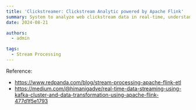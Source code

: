 ```yaml
---
title: 'Clickstreamer: Clickstream Analytic powered by Apache Flink'
summary: System to analyze web clickstream data in real-time, understanding user behavior, and generating insights for optimizing websites.
date: 2024-08-21

authors:
  - admin

tags:
  - Stream Processing
---
```


Reference:
- https://www.redpanda.com/blog/stream-processing-apache-flink-etl
- https://medium.com/@himanigadve/real-time-data-streaming-using-kafka-cluster-and-data-transformation-using-apache-flink-477d1f5e1793
